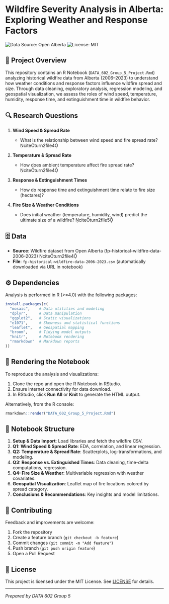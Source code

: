 # Wildfire Severity Analysis in Alberta: Exploring Weather and Response Factors

![Data Source: Open Alberta](https://img.shields.io/badge/Data-OpenAlberta-blue)
![License: MIT](https://img.shields.io/badge/License-MIT-green)

## 📖 Project Overview
This repository contains an R Notebook (`DATA_602_Group_5_Project.Rmd`) analyzing historical wildfire data from Alberta (2006–2023) to understand how weather conditions and response factors influence wildfire spread and size. Through data cleaning, exploratory analysis, regression modeling, and geospatial visualization, we assess the roles of wind speed, temperature, humidity, response time, and extinguishment time in wildfire behavior.

## 🔍 Research Questions
1. **Wind Speed & Spread Rate**
   - What is the relationship between wind speed and fire spread rate? citeturn2file4

2. **Temperature & Spread Rate**
   - How does ambient temperature affect fire spread rate? citeturn2file4

3. **Response & Extinguishment Times**
   - How do response time and extinguishment time relate to fire size (hectares)?

4. **Fire Size & Weather Conditions**
   - Does initial weather (temperature, humidity, wind) predict the ultimate size of a wildfire? citeturn2file5

## 🗄️ Data
- **Source**: Wildfire dataset from Open Alberta (fp-historical-wildfire-data-2006-2023) citeturn2file4
- **File**: `fp-historical-wildfire-data-2006-2023.csv` (automatically downloaded via URL in notebook)

## ⚙️ Dependencies
Analysis is performed in R (>=4.0) with the following packages:
```r
install.packages(c(
  "mosaic",    # Data utilities and modeling
  "dplyr",     # Data manipulation
  "ggplot2",   # Static visualizations
  "e1071",     # Skewness and statistical functions
  "leaflet",   # Geospatial mapping
  "broom",     # Tidying model outputs
  "knitr",     # Notebook rendering
  "rmarkdown"  # Markdown reports
))
```

## 🚀 Rendering the Notebook
To reproduce the analysis and visualizations:
1. Clone the repo and open the R Notebook in RStudio.
2. Ensure internet connectivity for data download.
3. In RStudio, click **Run All** or **Knit** to generate the HTML output.

Alternatively, from the R console:
```r
rmarkdown::render("DATA_602_Group_5_Project.Rmd")
```

## 📑 Notebook Structure
1. **Setup & Data Import**: Load libraries and fetch the wildfire CSV.
2. **Q1: Wind Speed & Spread Rate**: EDA, correlation, and linear regression.
3. **Q2: Temperature & Spread Rate**: Scatterplots, log-transformations, and modeling.
4. **Q3: Response vs. Extinguished Times**: Data cleaning, time-delta computations, regression.
5. **Q4: Fire Size & Weather**: Multivariable regression with weather covariates.
6. **Geospatial Visualization**: Leaflet map of fire locations colored by spread category.
7. **Conclusions & Recommendations**: Key insights and model limitations.

## 🤝 Contributing
Feedback and improvements are welcome:
1. Fork the repository
2. Create a feature branch (`git checkout -b feature`)  
3. Commit changes (`git commit -m "Add feature"`)  
4. Push branch (`git push origin feature`)  
5. Open a Pull Request

## 📜 License
This project is licensed under the MIT License. See [LICENSE](LICENSE) for details.

---
*Prepared by DATA 602 Group 5*
